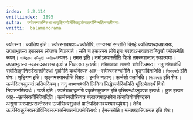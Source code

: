 ```yaml
---
index:  5.2.114
vrittiindex:  1895
sutra:  ज्योत्स्नातमिरुआआश्रृङ्गिणोर्जस्विन्नूर्जस्वलगोमिन्मलिनमलीमसाः
vritti:  balamanorama 
---
```


ज्योत्स्ना। ज्योतिष इति। ज्योत्स्नावयवाः=ज्योतीषि, तान्यस्यां सन्तीति विग्रहे ज्योतिष्शब्दान्नप्रत्ययः, उपधाभूतस्य इकारस्य लोपश्च निपात्यते। सति च इकारस्य लोपे इणः परत्वाऽभावात्षत्वनिवृत्तौ ज्योत्स्नेति रूपम्। `चन्द्रिका कौमुदी ज्योत्स्ने`त्यमरः। तमस इति। तमोऽस्यास्तीति विग्रहे तमस्मशब्दात् रक्प्रत्ययाः। उपधाभूतस्य मकारादकारस्य इत्वं च निपात्यत इत्यर्थः। `तमिरुआआ तामसी रात्रि`रित्यमरः। ननु `तमिरुओ`ति स्त्रीलिङ्गनिसर्देशात्तमिरुआं गृहमिति कथमित्यत आह--स्त्रीत्वमतन्त्रमिति। श्रृङ्गादिनजिति। `निपात्यते` इति शेषः। श्रृङ्गिण इति। श्रृङ्गमस्यास्तीति विग्रहः। इनचि णत्वम्। ऊर्जसो वलजिति। `निपात्यते` इति शेषः। ऊर्जसित्यसुन्नन्तं प्रातिपदिकम्। ननु `अस्मायामेधे`ति लिनिना सिद्धेरूर्जस्विन्निति भूदित्येतदर्थं विनो निपातनमित्यर्थः। ऊर्ज इति। ऊर्जशब्दाद्वलचि प्रकृतेरसुगागम इति वृत्तिग्रन्थोऽनुपपन्न इत्यर्थः। कुत इत्यत आह--ऊर्जस्वतीरितिवदिति। ऊर्जस्वतीरित्यत्र बलप्रत्ययाऽभावेन तत्सन्नियोगशिष्टस्य असुगागमस्याऽप्रसक्तेस्तत्र ऊर्जसित्यसुन्नन्तं प्रातिपदिकमवयश्यमभ्युपेयम्। तेनैव ऊर्जस्विन्नूर्जस्वलयोर्विनिवलज्मात्रनिपातनोपपत्तेरित्यर्थः। ईमसच्चेति। मलशब्दान्निपात्यत इति शेषः। 

